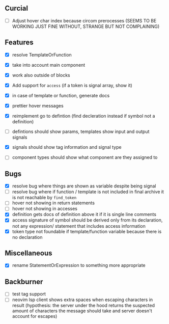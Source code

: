 ## Curcial
- [ ] Adjust hover char index because circom prerocesses (SEEMS TO BE WORKING JUST FINE WITHOUT, STRANGE BUT NOT COMPLAINING)

## Features
- [x] resolve TemplateOrFunction
- [x] take into account main component
- [x] work also outside of blocks
- [x] Add support for `access` (if a token is signal array, show it)
- [x] in case of template or function, generate docs
- [x] prettier hover messages

- [x] reimplement go to defintion (find decleration instead if symbol not a definition)
- [ ] defintions should show params, templates show input and output signals
- [x] signals should show tag information and signal type
- [ ] component types should show what component are they assigned to

## Bugs
- [x] resolve bug where things are shown as variable despite being signal
- [ ] resolve bug where if function / template is not included in final archive it is not reachable by `find_token`
- [ ] hover not showing in return statements
- [ ] hover not showing in accesses
- [x] definition gets docs of definition above it if it is single line comments
- [x] access signature of symbol should be derived only from its declaration, not any expression/ statement that includes access information
- [x] token type not foundable if template/function variable because there is no declaration

## Miscellaneous
- [x] rename StatementOrExpression to something more appropriate

## Backburner
- [ ] test tag support
- [ ] neovim lsp client shows extra spaces when escaping characters in result (hypothesis: the server under the hood returns the suspected amount of characters the message should take and server doesn't account for escapes)
